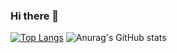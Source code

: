 ### Hi there 👋
[![Top Langs](https://github-readme-stats.vercel.app/api/top-langs/?username=Mirroris
)](https://github.com/anuraghazra/github-readme-stats)
![Anurag's GitHub stats](https://github-readme-stats.vercel.app/api?username=Mirroris)
<!--
**mirroris/mirroris** is a ✨ _special_ ✨ repository because its `README.md` (this file) appears on your GitHub profile.

Here are some ideas to get you started:

- 🔭 I’m currently working on ...
- 🌱 I’m currently learning ...
- 👯 I’m looking to collaborate on ...
- 🤔 I’m looking for help with ...
- 💬 Ask me about ...
- 📫 How to reach me: ...
- 😄 Pronouns: ...
- ⚡ Fun fact: ...
-->


